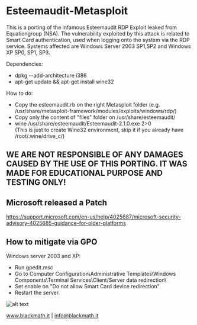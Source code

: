 # Esteemaudit-Metasploit

This is a porting of the infamous Esteemaudit RDP Exploit leaked from Equationgroup (NSA).
The vulnerability exploited by this attack is related to Smart Card authentication, used when 
logging onto the system via the RDP service. Systems affected are Windows Server 2003 SP1,SP2 
and Windows XP SP0, SP1, SP3.

Dependencies:

- dpkg --add-architecture i386
- apt-get update && apt-get install wine32

How to do:

- Copy the esteemaudit.rb on the right Metasploit folder
(e.g. /usr/share/metasploit-framework/modules/exploits/windows/rdp/)
- Copy only the content of "files" folder on /usr/share/esteemaudit/
- wine /usr/share/esteemaudit/Esteemaudit-2.1.0.exe 2>0   
(This is just to create Wine32 environment, skip it if you already have /root/.wine/drive_c/)

WE ARE NOT RESPONSIBLE OF ANY DAMAGES CAUSED BY THE USE OF THIS PORTING. IT WAS MADE FOR EDUCATIONAL PURPOSE AND TESTING ONLY!
---------------

Microsoft released a Patch
---------------
https://support.microsoft.com/en-us/help/4025687/microsoft-security-advisory-4025685-guidance-for-older-platforms

How to mitigate via GPO
-------------------------------------------

Windows server 2003 and XP: 
* Run gpedit.msc
* Go to Computer Configuration\Administrative Templates\Windows Components\Terminal Services\Client/Server data redirection\
* Set enable on "Do not allow Smart Card device redirection" 
* Restart the server.

![alt text](http://www.blackmath.it/img/wk3gpo.png)

www.blackmath.it | info@blackmath.it



